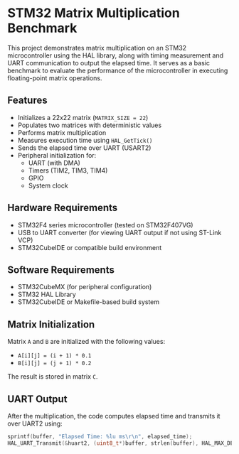 # STM32 Matrix Multiplication Benchmark

This project demonstrates matrix multiplication on an STM32 microcontroller using the HAL library, along with timing measurement and UART communication to output the elapsed time. It serves as a basic benchmark to evaluate the performance of the microcontroller in executing floating-point matrix operations.

## Features

- Initializes a 22x22 matrix (`MATRIX_SIZE = 22`)
- Populates two matrices with deterministic values
- Performs matrix multiplication
- Measures execution time using `HAL_GetTick()`
- Sends the elapsed time over UART (USART2)
- Peripheral initialization for:
  - UART (with DMA)
  - Timers (TIM2, TIM3, TIM4)
  - GPIO
  - System clock

## Hardware Requirements

- STM32F4 series microcontroller (tested on STM32F407VG)
- USB to UART converter (for viewing UART output if not using ST-Link VCP)
- STM32CubeIDE or compatible build environment

## Software Requirements

- STM32CubeMX (for peripheral configuration)
- STM32 HAL Library
- STM32CubeIDE or Makefile-based build system

## Matrix Initialization

Matrix `A` and `B` are initialized with the following values:
- `A[i][j] = (i + 1) * 0.1`
- `B[i][j] = (j + 1) * 0.2`

The result is stored in matrix `C`.

## UART Output

After the multiplication, the code computes elapsed time and transmits it over UART2 using:

```c
sprintf(buffer, "Elapsed Time: %lu ms\r\n", elapsed_time);
HAL_UART_Transmit(&huart2, (uint8_t*)buffer, strlen(buffer), HAL_MAX_DELAY);

